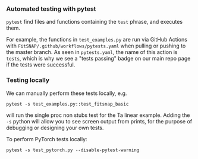 ### Automated testing with pytest

`pytest` find files and functions containing the `test` phrase, and executes them. 

For example, the functions in `test_examples.py` are run via GitHub Actions with
`FitSNAP/.github/workflows/pytests.yaml` when pulling or pushing to the master branch. As seen in 
`pytests.yaml`, the name of this action is `tests`, which is why we see a "tests passing" badge on 
our main repo page if the tests were successful.

### Testing locally

We can manually perform these tests locally, e.g.

    pytest -s test_examples.py::test_fitsnap_basic

will run the single proc non stubs test for the Ta linear example. Adding the `-s` python will allow 
you to see screen output from prints, for the purpose of debugging or designing your own tests. 

To perform PyTorch tests locally:

    pytest -s test_pytorch.py --disable-pytest-warning
